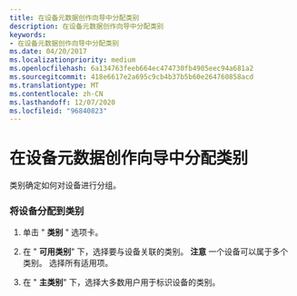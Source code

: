 ```yaml
---
title: 在设备元数据创作向导中分配类别
description: 在设备元数据创作向导中分配类别
keywords:
- 在设备元数据创作向导中分配类别
ms.date: 04/20/2017
ms.localizationpriority: medium
ms.openlocfilehash: 6a134763feeb664ec474730fb4905eec94a681a2
ms.sourcegitcommit: 418e6617e2a695c9cb4b37b5b60e264760858acd
ms.translationtype: MT
ms.contentlocale: zh-CN
ms.lasthandoff: 12/07/2020
ms.locfileid: "96840823"
---
```

# <a name="assign-categories-in-the-device-metadata-authoring-wizard"></a>在设备元数据创作向导中分配类别


类别确定如何对设备进行分组。

### <a name="span-idto_assign_a_device_to_a_category_spanspan-idto_assign_a_device_to_a_category_spanspan-idto_assign_a_device_to_a_category_spanto-assign-a-device-to-a-category"></a><span id="To_assign_a_device_to_a_category_"></span><span id="to_assign_a_device_to_a_category_"></span><span id="TO_ASSIGN_A_DEVICE_TO_A_CATEGORY_"></span>将设备分配到类别

1.  单击 " **类别** " 选项卡。
2.  在 " **可用类别**" 下，选择要与设备关联的类别。
    **注意**  一个设备可以属于多个类别。 选择所有适用项。

     

3.  在 " **主类别**" 下，选择大多数用户用于标识设备的类别。

 

 





